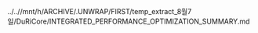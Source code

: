 ../..//mnt/h/ARCHIVE/.UNWRAP/FIRST/temp_extract_8월7일/DuRiCore/INTEGRATED_PERFORMANCE_OPTIMIZATION_SUMMARY.md